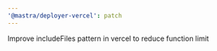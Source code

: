 ```yaml
---
'@mastra/deployer-vercel': patch
---
```


Improve includeFiles pattern in vercel to reduce function limit
